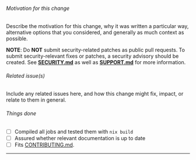 ###### Motivation for this change

Describe the motivation for this change, why it was written a particular way,
alternative options that you considered, and generally as much context as
possible.

**NOTE**: Do **NOT** submit security-related patches as public pull requests. To
submit security-relevant fixes or patches, a security advisory should be
created. See **[SECURITY.md]** as well as **[SUPPORT.md]** for more information.

[SECURITY.md]: https://github.com/thoughtpolice/yosys-bsv/blob/master/.github/SECURITY.md
[SUPPORT.md]: https://github.com/thoughtpolice/yosys-bsv/blob/master/.github/SUPPORT.md

###### Related issue(s)

Include any related issues here, and how this change might fix, impact, or
relate to them in general.

###### Things done

<!-- Please check what applies. Note that these are not hard requirements but merely serve as information for reviewers. -->

- [ ] Compiled all jobs and tested them with `nix build`
- [ ] Assured whether relevant documentation is up to date
- [ ] Fits [CONTRIBUTING.md](https://github.com/thoughtpolice/yosys-bsv/blob/master/.github/CONTRIBUTING.md).

---
